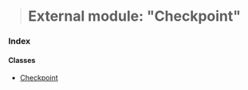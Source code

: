 > # External module: "Checkpoint"

### Index

#### Classes

* [Checkpoint](../classes/_checkpoint_.checkpoint.md)